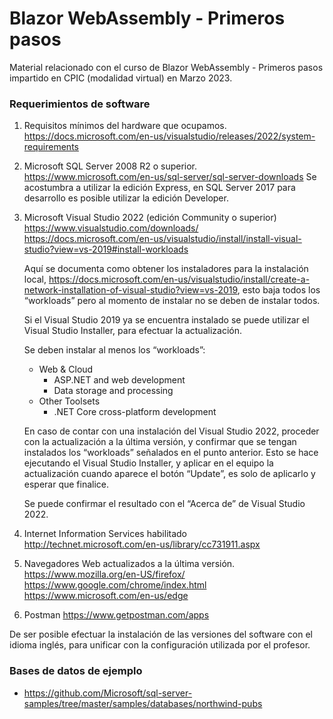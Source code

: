 # Blazor WebAssembly - Primeros pasos
Material relacionado con el curso de Blazor WebAssembly - Primeros pasos impartido en CPIC (modalidad virtual) en Marzo 2023.

### Requerimientos de software
1.	Requisitos mínimos del hardware que ocupamos.<br/> 
	https://docs.microsoft.com/en-us/visualstudio/releases/2022/system-requirements
	
5.	Microsoft SQL Server 2008 R2 o superior.<br/> 
	https://www.microsoft.com/en-us/sql-server/sql-server-downloads
	Se acostumbra a utilizar la edición Express, en SQL Server 2017 para desarrollo es posible utilizar la edición Developer.	
	
6.	Microsoft Visual Studio 2022 (edición Community o superior)<br/>
	https://www.visualstudio.com/downloads/<br/>
	https://docs.microsoft.com/en-us/visualstudio/install/install-visual-studio?view=vs-2019#install-workloads
	
	Aquí se documenta como obtener los instaladores para la instalación local, 
	https://docs.microsoft.com/en-us/visualstudio/install/create-a-network-installation-of-visual-studio?view=vs-2019, 
	esto baja todos los “workloads” pero al momento de instalar no se deben de instalar todos.
	
	Si el Visual Studio 2019 ya se encuentra instalado se puede utilizar el Visual Studio Installer, 
	para efectuar la actualización.

	Se deben instalar al menos los “workloads”: 
	- Web & Cloud 
		+ ASP.NET and web development
		+ Data storage and processing
	- Other Toolsets 
		+ .NET Core cross-platform development
		
	En caso de contar con una instalación del Visual Studio 2022, proceder con la actualización a la última versión, 
	y confirmar que se tengan instalados los “workloads” señalados en el punto anterior. Esto se hace ejecutando el 
	Visual Studio Installer, y aplicar en el equipo la actualización cuando aparece el botón “Update”, es solo de 
	aplicarlo y esperar que finalice.
 
	Se puede confirmar el resultado con el “Acerca de” de Visual Studio 2022.
	
7.	Internet Information Services habilitado 
	http://technet.microsoft.com/en-us/library/cc731911.aspx
	
9.	Navegadores Web actualizados a la última versión. 
	https://www.mozilla.org/en-US/firefox/
	https://www.google.com/chrome/index.html
	https://www.microsoft.com/en-us/edge

10. Postman
	https://www.getpostman.com/apps	
	
De ser posible efectuar la instalación de las versiones del software con el idioma inglés, para unificar con la configuración utilizada por el profesor.

### Bases de datos de ejemplo
* https://github.com/Microsoft/sql-server-samples/tree/master/samples/databases/northwind-pubs
